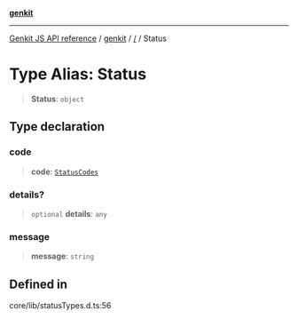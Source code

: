 [**genkit**](../README.md)

***

[Genkit JS API reference](../../README.md) / [genkit](../README.md) / [/](../README.md) / Status

# Type Alias: Status

> **Status**: `object`

## Type declaration

### code

> **code**: [`StatusCodes`](../enumerations/StatusCodes.md)

### details?

> `optional` **details**: `any`

### message

> **message**: `string`

## Defined in

core/lib/statusTypes.d.ts:56
